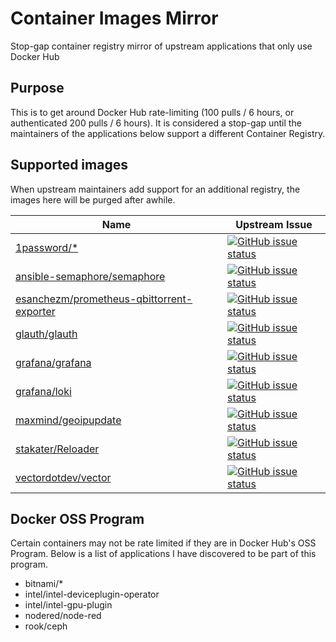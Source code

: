 # Container Images Mirror

Stop-gap container registry mirror of upstream applications that only use Docker Hub

## Purpose

This is to get around Docker Hub rate-limiting (100 pulls / 6 hours, or authenticated 200 pulls / 6 hours). It is considered a stop-gap until the maintainers of the applications below support a different Container Registry.

## Supported images

When upstream maintainers add support for an additional registry, the images here will be purged after awhile.

| Name                                                                                                      | Upstream Issue                                                                                                                                                                                   |
|-----------------------------------------------------------------------------------------------------------|--------------------------------------------------------------------------------------------------------------------------------------------------------------------------------------------------|
| [1password/*](https://github.com/1Password/connect)                                         | [![GitHub issue status](https://img.shields.io/github/issues/detail/state/1Password/connect/56)](https://github.com/1Password/connect/issues/56)                                     |
| [ansible-semaphore/semaphore](https://github.com/ansible-semaphore/semaphore)                                         | [![GitHub issue status](https://img.shields.io/github/issues/detail/state/ansible-semaphore/semaphore/1149)](https://github.com/ansible-semaphore/semaphore/issues/1149)                                     |
| [esanchezm/prometheus-qbittorrent-exporter](https://github.com/esanchezm/prometheus-qbittorrent-exporter) | [![GitHub issue status](https://img.shields.io/github/issues/detail/state/esanchezm/prometheus-qbittorrent-exporter/12)](https://github.com/esanchezm/prometheus-qbittorrent-exporter/issues/12) |
| [glauth/glauth](https://github.com/glauth/glauth)                                                         | [![GitHub issue status](https://img.shields.io/github/issues/detail/state/glauth/glauth/298)](https://github.com/glauth/glauth/issues/298)                                                       |
| [grafana/grafana](https://github.com/grafana/grafana)                                                     | [![GitHub issue status](https://img.shields.io/github/issues/detail/state/grafana/grafana/27677)](https://github.com/grafana/grafana/issues/27677)                                               |
| [grafana/loki](https://github.com/grafana/loki)                                                           | [![GitHub issue status](https://img.shields.io/github/issues/detail/state/grafana/loki/4143)](https://github.com/grafana/loki/issues/4143)                                                       |
| [maxmind/geoipupdate](https://github.com/maxmind/geoipupdate) | [![GitHub issue status](https://img.shields.io/github/issues/detail/state/maxmind/geoipupdate/202)](https://github.com/maxmind/geoipupdate/issues/202) |
| [stakater/Reloader](https://github.com/stakater/Reloader)                                                 | [![GitHub issue status](https://img.shields.io/github/issues/detail/state/stakater/Reloader/255)](https://github.com/stakater/Reloader/issues/255)                                               |
| [vectordotdev/vector](https://github.com/vectordotdev/vector)                                                 | [![GitHub issue status](https://img.shields.io/github/issues/detail/state/vectordotdev/vector/6715)](https://github.com/vectordotdev/vector/issues/6715)                                               |

## Docker OSS Program

Certain containers may not be rate limited if they are in Docker Hub's OSS Program. Below is a list of applications I have discovered to be part of this program.

- bitnami/*
- intel/intel-deviceplugin-operator
- intel/intel-gpu-plugin
- nodered/node-red
- rook/ceph
